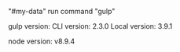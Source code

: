 "#my-data" 
run command "gulp"


gulp version:
CLI version: 2.3.0
Local version: 3.9.1

node version:
v8.9.4
